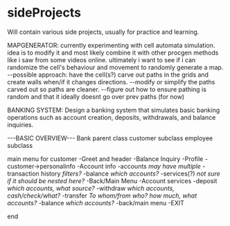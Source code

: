 # sideProjects
Will contain various side projects, usually for practice and learning.

MAPGENERATOR: 
    currently experimenting with cell automata simulation. idea is to modify it and most likely combine it with other procgen methods like i saw from some videos online. ultimately i want to see if i can randomize the cell's behaviour and movement to randomly generate a map. 
        --possible approach: have the cell(s?) carve out paths in the grids and create walls when/if it changes directions.
            --modify or simplify the paths carved out so paths are cleaner.
            --figure out how to ensure pathing is random and that it ideally doesnt go over prev paths (for now)






BANKING SYSTEM:
Design a banking system that simulates basic banking operations such as account creation, deposits, withdrawals, and balance inquiries.

---BASIC OVERVIEW---
Bank parent class
    customer subclass
    employee subclass

main menu for customer
    -Greet and header
    -Balance Inquiry
    -Profile
        -customer->personalinfo
    -Account info
        -accounts
            *may have multiple*
        -transaction history
            *filters?*
        -balance
            *which accounts?*
        -services(?)
            *not sure if it should be nested here?*
        -Back/Main Menu
    -Account services
        -deposit
            *which accounts, what source?*
        -withdraw
            *which accounts, cash/check/what?*
        -transfer
            *To whom/from who? how much, what accounts?*
        -balance
            *which accounts?*
        -back/main menu
    -EXIT
    
end


